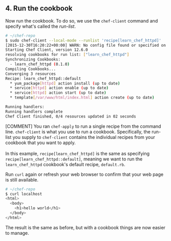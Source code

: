 ## 4. Run the cookbook

Now run the cookbook. To do so, we use the `chef-client` command and specify what's called the _run-list_.

```bash
# ~/chef-repo
$ sudo chef-client --local-mode --runlist 'recipe[learn_chef_httpd]'
[2015-12-30T16:20:22+00:00] WARN: No config file found or specified on command line, using command line options.
Starting Chef Client, version 12.6.0
resolving cookbooks for run list: ["learn_chef_httpd"]
Synchronizing Cookbooks:
  - learn_chef_httpd (0.1.0)
Compiling Cookbooks...
Converging 3 resources
Recipe: learn_chef_httpd::default
  * yum_package[httpd] action install (up to date)
  * service[httpd] action enable (up to date)
  * service[httpd] action start (up to date)
  * template[/var/www/html/index.html] action create (up to date)

Running handlers:
Running handlers complete
Chef Client finished, 0/4 resources updated in 02 seconds
```

[COMMENT] You ran `chef-apply` to run a single recipe from the command line. `chef-client` is what you use to run a cookbook. Specifically, the run-list you supply to `chef-client` contains the individual recipes from your cookbook that you want to apply.<br><br>In this example, `recipe[learn_chef_httpd]` is the same as specifying `recipe[learn_chef_httpd::default]`, meaning we want to run the `learn_chef_httpd` cookbook's default recipe, <code class="file-path">default.rb</code>.

Run `curl` again or refresh your web browser to confirm that your web page is still available.

```bash
# ~/chef-repo
$ curl localhost
<html>
  <body>
    <h1>hello world</h1>
  </body>
</html>
```

The result is the same as before, but with a cookbook things are now easier to manage.
